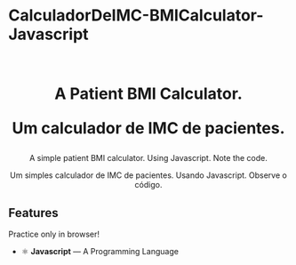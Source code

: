 # CalculadorDeIMC-BMICalculator-Javascript

<h1 align="center">

<br>
A Patient BMI Calculator.
  <p align="center">Um calculador de IMC de pacientes.</p>
</h1>

<p align="center">A simple patient BMI calculator. Using Javascript. Note the code.</p>
<p align="center">Um simples calculador de IMC de pacientes. Usando Javascript. Observe o código.</p>


## Features
Practice only in browser!

- ⚛️ **Javascript** — A Programming Language  
